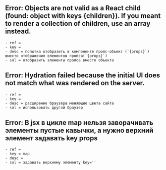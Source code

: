 ## Error: Objects are not valid as a React child (found: object with keys {children}). If you meant to render a collection of children, use an array instead.
    - ref =
    - key = 
    - desc = попытка отобразить в компоненте пропс-объект (`{props}`) вместо отображения елементов пропса(`{props}`)
    - sol = отобразить элементы пропса вместо объекта

## Error: Hydration failed because the initial UI does not match what was rendered on the server.
    - ref =
    - key = 
    - desc = расширение браузера меняющие цвета сайта
    - sol = использовать другой браузер

## Error: В jsx в цикле map нельзя заворачивать элементы пустые кавычки, а нужно верхний элемент задавать key props
    - ref =
    - key = map 
    - desc = 
    - sol = задавать верхнему элементу key=''